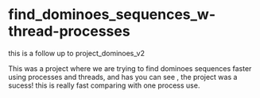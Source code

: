# find_dominoes_sequences_w-thread-processes
this is a follow up to project_dominoes_v2


This was a project where we are trying to find dominoes sequences faster using processes and threads, and has you can see ,
the project was a sucess!
this is really fast comparing with one process use.
